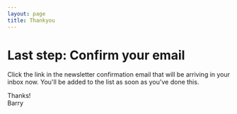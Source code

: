 ```yaml
---
layout: page
title: Thankyou
---
```


# Last step: Confirm your email

Click the link in the newsletter confirmation email that will be arriving in your inbox now. You'll be added to the list as soon as you've done this.

Thanks!  
Barry